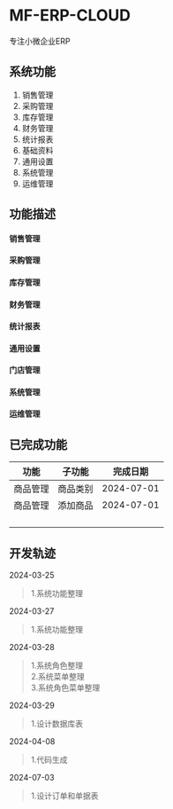 # MF-ERP-CLOUD

专注小微企业ERP

## 系统功能

1. 销售管理
2. 采购管理
3. 库存管理
4. 财务管理
5. 统计报表
6. 基础资料
7. 通用设置
8. 系统管理
9. 运维管理

## 功能描述

#### 销售管理

#### 采购管理

#### 库存管理

#### 财务管理

#### 统计报表

#### 通用设置

#### 门店管理

#### 系统管理

#### 运维管理

## 已完成功能

| 功能   | 子功能  | 完成日期       |
|------|------|------------|
| 商品管理 | 商品类别 | 2024-07-01 |
| 商品管理 | 添加商品 | 2024-07-01 |
|      |      |            |
|      |      |            |
|      |      |            |
|      |      |            |

## 开发轨迹

2024-03-25
> 1.系统功能整理<br/>

2024-03-27
> 1.系统功能整理<br/>

2024-03-28
> 1.系统角色整理<br/>
> 2.系统菜单整理<br/>
> 3.系统角色菜单整理<br/>

2024-03-29
> 1.设计数据库表

2024-04-08
> 1.代码生成

2024-07-03
> 1.设计订单和单据表

